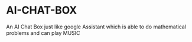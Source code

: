 # AI-CHAT-BOX
An AI Chat Box just like google Assistant which is able to do mathematical problems and can play MUSIC
